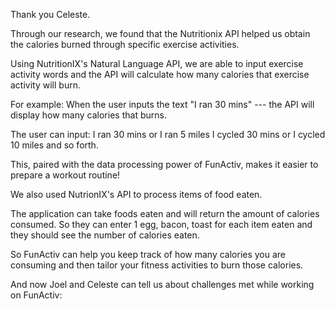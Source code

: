 Thank you Celeste.

Through our research, we found that the Nutritionix API helped us obtain the calories burned through specific exercise activities.

Using NutritionIX's Natural Language API, we are able to input exercise activity words
and the API will calculate how many calories that exercise activity will burn.

For example: When the user inputs the text "I ran 30 mins"  --- the API will display how many calories that burns.

The user can input:
I ran 30 mins or I ran 5 miles
I cycled 30 mins or I cycled 10 miles
and so forth.

This, paired with the data processing power of FunActiv, makes it easier to prepare a workout routine!

We also used NutrionIX's API to process items of food eaten.

The application can take foods eaten and will return the amount of calories consumed.
So they can enter 1 egg, bacon, toast for each item eaten and they should see the number of calories eaten.

So FunActiv can help you keep track of how many calories you are consuming and then tailor your fitness
activities to burn those calories.

And now Joel and Celeste can tell us about challenges met while working on FunActiv: